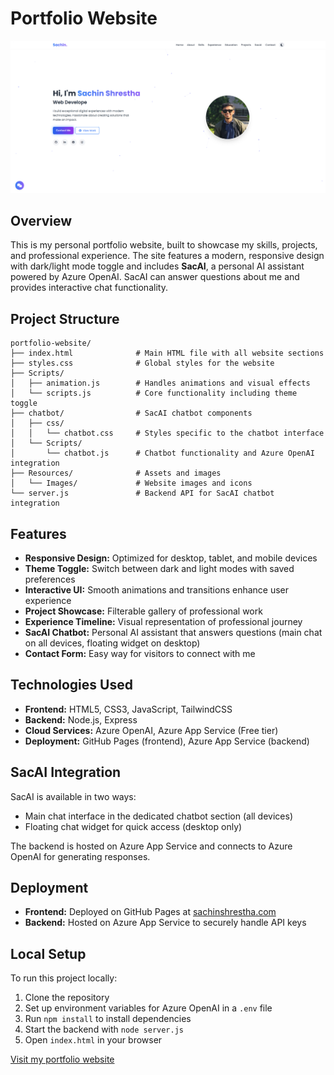 ﻿# Portfolio Website

<img src="./Resources/Images/portfolio-screenshot.png" alt="Portfolio Website" width="1000">

## Overview
This is my personal portfolio website, built to showcase my skills, projects, and professional experience. The site features a modern, responsive design with dark/light mode toggle and includes **SacAI**, a personal AI assistant powered by Azure OpenAI. SacAI can answer questions about me and provides interactive chat functionality.

## Project Structure
```
portfolio-website/
├── index.html              # Main HTML file with all website sections
├── styles.css              # Global styles for the website
├── Scripts/               
│   ├── animation.js        # Handles animations and visual effects
│   └── scripts.js          # Core functionality including theme toggle
├── chatbot/                # SacAI chatbot components
│   ├── css/
│   │   └── chatbot.css     # Styles specific to the chatbot interface
│   └── Scripts/
│       └── chatbot.js      # Chatbot functionality and Azure OpenAI integration
├── Resources/              # Assets and images
│   └── Images/             # Website images and icons
└── server.js               # Backend API for SacAI chatbot integration
```

## Features
- **Responsive Design:** Optimized for desktop, tablet, and mobile devices
- **Theme Toggle:** Switch between dark and light modes with saved preferences
- **Interactive UI:** Smooth animations and transitions enhance user experience
- **Project Showcase:** Filterable gallery of professional work
- **Experience Timeline:** Visual representation of professional journey
- **SacAI Chatbot:** Personal AI assistant that answers questions (main chat on all devices, floating widget on desktop)
- **Contact Form:** Easy way for visitors to connect with me

## Technologies Used
- **Frontend:** HTML5, CSS3, JavaScript, TailwindCSS
- **Backend:** Node.js, Express
- **Cloud Services:** Azure OpenAI, Azure App Service (Free tier)
- **Deployment:** GitHub Pages (frontend), Azure App Service (backend)

## SacAI Integration
SacAI is available in two ways:
- Main chat interface in the dedicated chatbot section (all devices)
- Floating chat widget for quick access (desktop only)

The backend is hosted on Azure App Service and connects to Azure OpenAI for generating responses.

## Deployment
- **Frontend:** Deployed on GitHub Pages at [sachinshrestha.com](https://sachinshrestha.com)
- **Backend:** Hosted on Azure App Service to securely handle API keys

## Local Setup
To run this project locally:
1. Clone the repository
2. Set up environment variables for Azure OpenAI in a `.env` file
3. Run `npm install` to install dependencies
4. Start the backend with `node server.js`
5. Open `index.html` in your browser

[Visit my portfolio website](https://sachinshrestha.com)
